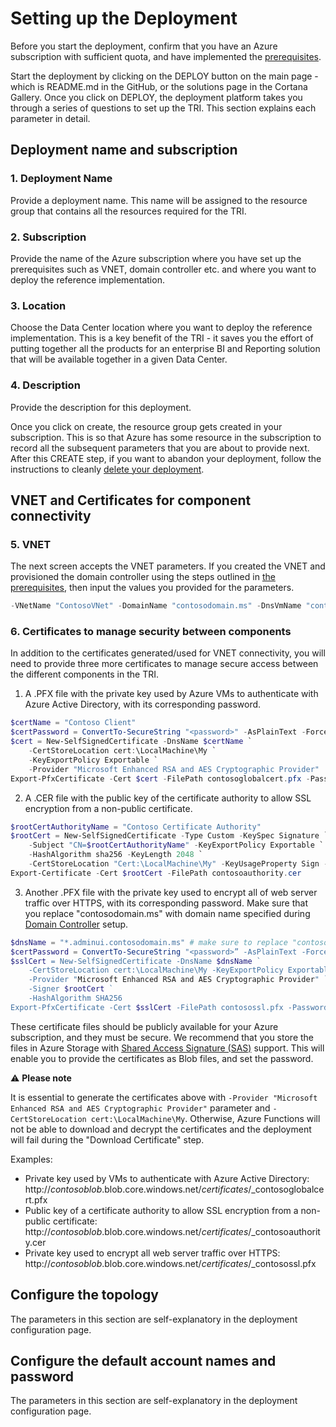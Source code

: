 # Setting up the Deployment

Before you start the deployment, confirm that you have an Azure subscription with sufficient quota, and have implemented the [prerequisites](./1-Prerequisite%20Steps%20Before%20Deployment.md).

Start the deployment by clicking on the DEPLOY button on the main page - which is README.md in the GitHub, or the solutions page in the Cortana Gallery. Once you click on DEPLOY, the deployment platform takes you through a series of questions to set up the TRI. This section explains each parameter in detail. 

## Deployment name and subscription
### 1. Deployment Name
Provide a deployment name. This name will be assigned to the resource group that contains all the resources required for the TRI.

### 2. Subscription
Provide the name of the Azure subscription where you have set up the prerequisites such as VNET, domain controller etc. and where you want to deploy the reference implementation.

### 3. Location
Choose the Data Center location where you want to deploy the reference implementation. This is a key benefit of the TRI - it saves you the effort of putting together all the products for an enterprise BI and Reporting solution that will be available together in a given Data Center.

### 4. Description
Provide the description for this deployment.

Once you click on create, the resource group gets created in your subscription. This is so that Azure has some resource in the subscription to record all the subsequent parameters that you are about to provide next. After this CREATE step, if you want to abandon your deployment, follow the instructions to cleanly [delete your deployment](./18-Deleting%20a%20deployment.md).

## VNET and Certificates for component connectivity

### 5. VNET
The next screen accepts the VNET parameters. If you created the VNET and provisioned the domain controller using the steps outlined in [the prerequisites](./1-Prerequisite%20Steps%20Before%20Deployment.md), then input the values you provided for the parameters.
```PowerShell
-VNetName "ContosoVNet" -DomainName "contosodomain.ms" -DnsVmName "contosodns"
``` 

### 6. Certificates to manage security between components
In addition to the certificates generated/used for VNET connectivity, you will need to provide three more certificates to manage secure access between the different components in the TRI.
1. A .PFX file with the private key used by Azure VMs to authenticate with Azure Active Directory, with its corresponding password.
 ```PowerShell
 $certName = "Contoso Client"
 $certPassword = ConvertTo-SecureString "<password>" -AsPlainText -Force 
 $cert = New-SelfSignedCertificate -DnsName $certName `
     -CertStoreLocation cert:\LocalMachine\My `
     -KeyExportPolicy Exportable `
     -Provider "Microsoft Enhanced RSA and AES Cryptographic Provider"
 Export-PfxCertificate -Cert $cert -FilePath contosoglobalcert.pfx -Password $certPassword -Force | Write-Verbose
 ```
2. A .CER file with the public key of the certificate authority to allow SSL encryption from a non-public certificate.
 ```PowerShell
 $rootCertAuthorityName = "Contoso Certificate Authority"
 $rootCert = New-SelfSignedCertificate -Type Custom -KeySpec Signature `
     -Subject "CN=$rootCertAuthorityName" -KeyExportPolicy Exportable `
     -HashAlgorithm sha256 -KeyLength 2048 `
     -CertStoreLocation "Cert:\LocalMachine\My" -KeyUsageProperty Sign -KeyUsage CertSign
 Export-Certificate -Cert $rootCert -FilePath contosoauthority.cer
 ```
3. Another .PFX file with the private key used to encrypt all of web server traffic over HTTPS, with its corresponding password. Make sure that you replace "contosodomain.ms" with domain name specified during [Domain Controller](https://github.com/Azure/azure-arch-enterprise-bi-and-reporting/blob/master/User%20Guides/1-Prerequisite%20Steps%20Before%20Deployment.md#provisioning-the-domain-controller) setup.
 ```Powershell
 $dnsName = "*.adminui.contosodomain.ms" # make sure to replace "contosodomain.ms" with your Domain Name if it is different
 $certPassword = ConvertTo-SecureString "<password>” -AsPlainText -Force
 $sslCert = New-SelfSignedCertificate -DnsName $dnsName `
     -CertStoreLocation cert:\LocalMachine\My -KeyExportPolicy Exportable `
     -Provider "Microsoft Enhanced RSA and AES Cryptographic Provider" `
     -Signer $rootCert `
     -HashAlgorithm SHA256
 Export-PfxCertificate -Cert $sslCert -FilePath contosossl.pfx -Password $certPassword -Force | Write-Verbose
 ```
 
These certificate files should be publicly available for your Azure subscription, and they must be secure. We recommend that you store the files in Azure Storage with [Shared Access Signature (SAS)](https://docs.microsoft.com/en-us/azure/storage/blobs/storage-dotnet-shared-access-signature-part-2) support. This will enable you to provide the certificates as Blob files, and set the password.

:warning: **Please note**

It is essential to generate the certificates above with `-Provider "Microsoft Enhanced RSA and AES Cryptographic Provider"` parameter and `-CertStoreLocation cert:\LocalMachine\My`. Otherwise, Azure Functions will not be able to download and decrypt the certificates and the deployment will fail during the "Download Certificate" step. 

Examples:
- Private key used by VMs to authenticate with Azure Active Directory: http://_contosoblob_.blob.core.windows.net/_certificates_/_contosoglobalcert.pfx
- Public key of a certificate authority to allow SSL encryption from a non-public certificate: http://_contosoblob_.blob.core.windows.net/_certificates_/_contosoauthority.cer
- Private key used to encrypt all web server traffic over HTTPS:
http://_contosoblob_.blob.core.windows.net/_certificates_/_contosossl.pfx

## Configure the topology
The parameters in this section are self-explanatory in the deployment configuration page.

## Configure the default account names and password
The parameters in this section are self-explanatory in the deployment configuration page.
